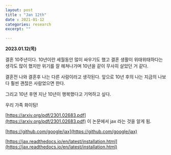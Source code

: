 ```yaml
---
layout: post
title : "Jan 12th"
date : 2021-01-12
categories: research
excerpt: ""

---
```



**2023.01.12(목)**  



결혼 10주년이다. 10년이란 세월동안 많이 싸우기도 했고 결혼 생활이 위태위태하다는 생각도 많이 했지만 위기를 잘 헤쳐나가며 10년을 같이 무사히 살았던 거 같다. 

결혼전 나와 결혼후 나는 다른 사람이라고 생각된다. 앞으로 10년 후의 나는 지금의 나보다 훨씬 괜찮은 사람었으면 한다. 

그리고 10년 후엔 지난 10년이 행복했다고 기억하고 싶다. 

우리 가족 화이팅! 


[https://arxiv.org/pdf/2301.02683.pdf](https://arxiv.org/pdf/2301.02683.pdf) 이 논문에서 jax 라는 것을 알게 됨.

[https://github.com/google/jax](https://github.com/google/jax)

[https://jax.readthedocs.io/en/latest/installation.html](https://jax.readthedocs.io/en/latest/installation.html)